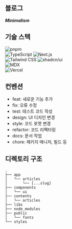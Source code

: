 ## 블로그

_**Minimalism**_

## 기술 스택

![pnpm](https://img.shields.io/badge/pnpm-F69220?style=for-the-badge&logo=pnpm&logoColor=white)  
![TypeScript](https://img.shields.io/badge/TypeScript-3178C6?style=for-the-badge&logo=TypeScript&logoColor=white)
![Next.js](https://img.shields.io/badge/Next.js-000000?style=for-the-badge&logo=Next.js&logoColor=white)  
![Tailwind CSS](https://img.shields.io/badge/Tailwind%20CSS-06B6D4?style=for-the-badge&logo=Tailwind%20CSS&logoColor=white)
![shadcn/ui](https://img.shields.io/badge/shadcn/ui-000000?style=for-the-badge&logo=shadcn/ui&logoColor=white)  
![MDX](https://img.shields.io/badge/MDX-1B1F24?style=for-the-badge&logo=MDX&logoColor=white)  
![Vercel](https://img.shields.io/badge/Vercel-000000?style=for-the-badge&logo=Vercel&logoColor=white)

## 컨벤션

- feat: 새로운 기능 추가
- fix: 오류 수정
- test: 테스트 코드 작성
- design: UI 디자인 변경
- style: 코드 포맷 변경
- refactor: 코드 리팩터링
- docs: 문서 작업
- chore: 패키지 매니저, 빌드 등

## 디렉토리 구조

```
.
├── app
│   └── articles
│       └── [...slug]
├── components
│   └── ui
├── contents
│   └── articles
├── libs
├── node_modules
├── public
│   └── fonts
└── styles
```
